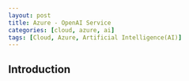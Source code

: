 ```yaml
---
layout: post
title: Azure - OpenAI Service
categories: [cloud, azure, ai]
tags: [Cloud, Azure, Artificial Intelligence(AI)]
---
```


## Introduction
